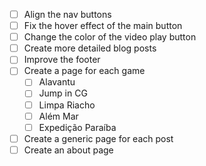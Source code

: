 - [ ] Align the nav buttons
- [ ] Fix the hover effect of the main button
- [ ] Change the color of the video play button
- [ ] Create more detailed blog posts
- [ ] Improve the footer
- [ ] Create a page for each game
  - [ ] Alavantu
  - [ ] Jump in CG
  - [ ] Limpa Riacho
  - [ ] Além Mar
  - [ ] Expedição Paraíba
- [ ] Create a generic page for each post
- [ ] Create an about page
